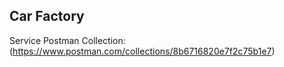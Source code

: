 ## Car Factory

Service Postman Collection: (https://www.postman.com/collections/8b6716820e7f2c75b1e7)
